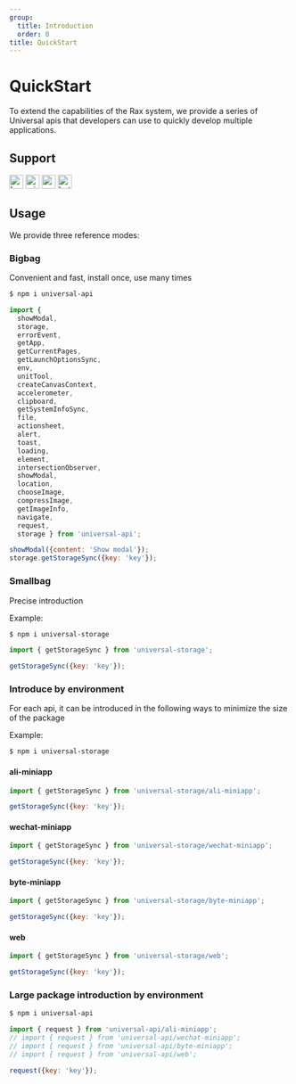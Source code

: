 ```yaml
---
group:
  title: Introduction
  order: 0
title: QuickStart
---
```


# QuickStart

To extend the capabilities of the Rax system, we provide a series of Universal apis that developers can use to quickly develop multiple applications.

## Support
<img alt="browser" src="https://gw.alicdn.com/tfs/TB1uYFobGSs3KVjSZPiXXcsiVXa-200-200.svg" width="25px" height="25px" title="h5" /> <img alt="miniApp" src="https://gw.alicdn.com/tfs/TB1bBpmbRCw3KVjSZFuXXcAOpXa-200-200.svg" width="25px" height="25px" title="ali miniprogram" /> <img alt="wechatMiniprogram" src="https://img.alicdn.com/tfs/TB1slcYdxv1gK0jSZFFXXb0sXXa-200-200.svg" width="25px" height="25px" title="wechatMiniprogram"> <img alt="bytedanceMicroApp" src="https://gw.alicdn.com/tfs/TB1jFtVzO_1gK0jSZFqXXcpaXXa-200-200.svg" width="25px" height="25px" title="bytedanceMicroApp">

## Usage

We provide three reference modes:

### Bigbag
Convenient and fast, install once, use many times

```bash
$ npm i universal-api
```

```js
import { 
  showModal,
  storage,
  errorEvent,
  getApp,
  getCurrentPages,
  getLaunchOptionsSync,
  env,
  unitTool,
  createCanvasContext,
  accelerometer,
  clipboard,
  getSystemInfoSync,
  file,
  actionsheet,
  alert,
  toast,
  loading,
  element,
  intersectionObserver,
  showModal,
  location,
  chooseImage,
  compressImage,
  getImageInfo,
  navigate,
  request,
  storage } from 'universal-api';

showModal({content: 'Show modal'});
storage.getStorageSync({key: 'key'});

```
### Smallbag
Precise introduction

Example:
```bash
$ npm i universal-storage
```

```js
import { getStorageSync } from 'universal-storage';

getStorageSync({key: 'key'});

```
### Introduce by environment

For each api, it can be introduced in the following ways to minimize the size of the package

Example:
```bash
$ npm i universal-storage
```

#### ali-miniapp
```js
import { getStorageSync } from 'universal-storage/ali-miniapp';

getStorageSync({key: 'key'});

```
#### wechat-miniapp
```js
import { getStorageSync } from 'universal-storage/wechat-miniapp';

getStorageSync({key: 'key'});

```
#### byte-miniapp
```js
import { getStorageSync } from 'universal-storage/byte-miniapp';

getStorageSync({key: 'key'});

```
#### web
```js
import { getStorageSync } from 'universal-storage/web';

getStorageSync({key: 'key'});

```
### Large package introduction by environment

```bash
$ npm i universal-api
```

```js
import { request } from 'universal-api/ali-miniapp';
// import { request } from 'universal-api/wechat-miniapp';
// import { request } from 'universal-api/byte-miniapp';
// import { request } from 'universal-api/web';

request({key: 'key'});

```

